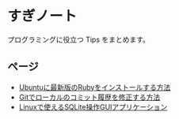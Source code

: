 # すぎノート

プログラミングに役立つ Tips をまとめます。

## ページ

- [Ubuntuに最新版のRubyをインストールする方法](./ubuntu-install-ruby)
- [Gitでローカルのコミット履歴を修正する方法](./git-modify-log)
- [Linuxで使えるSQLite操作GUIアプリケーション](./sqlitebrowser)
